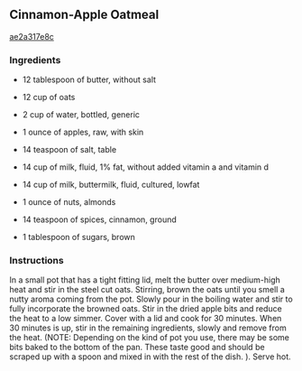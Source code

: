 ## Cinnamon-Apple Oatmeal

[ae2a317e8c](http://www.food.com/recipe/cinnamon-apple-oatmeal-129091)

### Ingredients

 - 12 tablespoon of butter, without salt

 - 12 cup of oats

 - 2 cup of water, bottled, generic

 - 1 ounce of apples, raw, with skin

 - 14 teaspoon of salt, table

 - 14 cup of milk, fluid, 1% fat, without added vitamin a and vitamin d

 - 14 cup of milk, buttermilk, fluid, cultured, lowfat

 - 1 ounce of nuts, almonds

 - 14 teaspoon of spices, cinnamon, ground

 - 1 tablespoon of sugars, brown

### Instructions

In a small pot that has a tight fitting lid, melt the butter over medium-high heat and stir in the steel cut oats. Stirring, brown the oats until you smell a nutty aroma coming from the pot. Slowly pour in the boiling water and stir to fully incorporate the browned oats. Stir in the dried apple bits and reduce the heat to a low simmer. Cover with a lid and cook for 30 minutes. When 30 minutes is up, stir in the remaining ingredients, slowly and remove from the heat. (NOTE: Depending on the kind of pot you use, there may be some bits baked to the bottom of the pan. These taste good and should be scraped up with a spoon and mixed in with the rest of the dish. ). Serve hot.